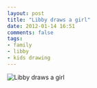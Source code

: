 ```yaml
---
layout: post
title: "Libby draws a girl"
date: 2012-01-14 16:51
comments: false
tags: 
- family
- libby
- kids drawing
---
```

![Libby draws a girl](http://media.eick.us/media/photographs/2012/2012-01-14/2012-01-14-at-18.33.00.jpg)



